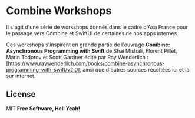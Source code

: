 # Combine Workshops

Il s'agit d'une série de workshops donnés dans le cadre d'Axa France pour le passage vers Combine et SwiftUI de certaines de nos apps internes.

Ces workshops s'inspirent en grande partie de l'ouvrage **Combine: Asynchronous Programming with Swift** de Shai Mishali, Florent Pillet, Marin Todorov et Scott Gardner édité par Ray Wenderlich : [https://www.raywenderlich.com/books/combine-asynchronous-programming-with-swift/v2.0], ainsi que d'autres sources récoltées ici et là sur internet.

## License
MIT
**Free Software, Hell Yeah!**
